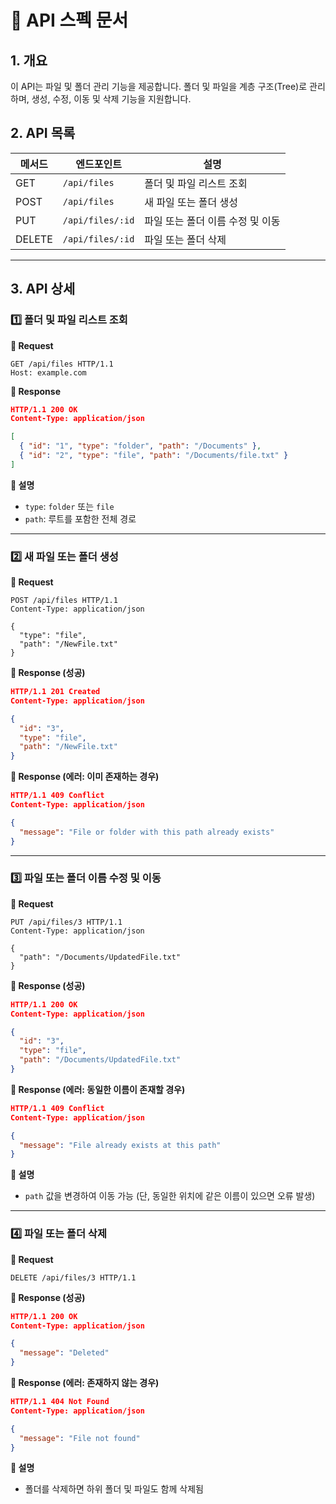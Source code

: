 # 📘 API 스펙 문서

## **1. 개요**

이 API는 파일 및 폴더 관리 기능을 제공합니다. 폴더 및 파일을 계층 구조(Tree)로 관리하며, 생성, 수정, 이동 및 삭제 기능을 지원합니다.

## **2. API 목록**

| 메서드 | 엔드포인트       | 설명                             |
| ------ | ---------------- | -------------------------------- |
| GET    | `/api/files`     | 폴더 및 파일 리스트 조회         |
| POST   | `/api/files`     | 새 파일 또는 폴더 생성           |
| PUT    | `/api/files/:id` | 파일 또는 폴더 이름 수정 및 이동 |
| DELETE | `/api/files/:id` | 파일 또는 폴더 삭제              |

---

## **3. API 상세**

### **1️⃣ 폴더 및 파일 리스트 조회**

**🔹 Request**

```http
GET /api/files HTTP/1.1
Host: example.com
```

**🔹 Response**

```json
HTTP/1.1 200 OK
Content-Type: application/json

[
  { "id": "1", "type": "folder", "path": "/Documents" },
  { "id": "2", "type": "file", "path": "/Documents/file.txt" }
]
```

**🔹 설명**

- `type`: `folder` 또는 `file`
- `path`: 루트를 포함한 전체 경로

---

### **2️⃣ 새 파일 또는 폴더 생성**

**🔹 Request**

```http
POST /api/files HTTP/1.1
Content-Type: application/json

{
  "type": "file",
  "path": "/NewFile.txt"
}
```

**🔹 Response (성공)**

```json
HTTP/1.1 201 Created
Content-Type: application/json

{
  "id": "3",
  "type": "file",
  "path": "/NewFile.txt"
}
```

**🔹 Response (에러: 이미 존재하는 경우)**

```json
HTTP/1.1 409 Conflict
Content-Type: application/json

{
  "message": "File or folder with this path already exists"
}
```


---

### **3️⃣ 파일 또는 폴더 이름 수정 및 이동**

**🔹 Request**

```http
PUT /api/files/3 HTTP/1.1
Content-Type: application/json

{
  "path": "/Documents/UpdatedFile.txt"
}
```

**🔹 Response (성공)**

```json
HTTP/1.1 200 OK
Content-Type: application/json

{
  "id": "3",
  "type": "file",
  "path": "/Documents/UpdatedFile.txt"
}
```

**🔹 Response (에러: 동일한 이름이 존재할 경우)**

```json
HTTP/1.1 409 Conflict
Content-Type: application/json

{
  "message": "File already exists at this path"
}
```

**🔹 설명**

- `path` 값을 변경하여 이동 가능 (단, 동일한 위치에 같은 이름이 있으면 오류 발생)

---

### **4️⃣ 파일 또는 폴더 삭제**

**🔹 Request**

```http
DELETE /api/files/3 HTTP/1.1
```

**🔹 Response (성공)**

```json
HTTP/1.1 200 OK
Content-Type: application/json

{
  "message": "Deleted"
}
```

**🔹 Response (에러: 존재하지 않는 경우)**

```json
HTTP/1.1 404 Not Found
Content-Type: application/json

{
  "message": "File not found"
}
```

**🔹 설명**

- 폴더를 삭제하면 하위 폴더 및 파일도 함께 삭제됨
